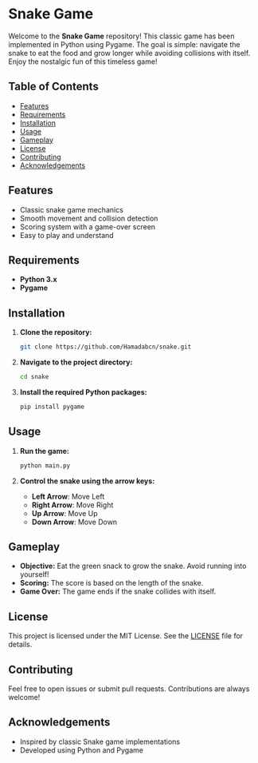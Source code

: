 # Snake Game

Welcome to the **Snake Game** repository! This classic game has been implemented in Python using Pygame. The goal is simple: navigate the snake to eat the food and grow longer while avoiding collisions with itself. Enjoy the nostalgic fun of this timeless game!

## Table of Contents

- [Features](#features)
- [Requirements](#requirements)
- [Installation](#installation)
- [Usage](#usage)
- [Gameplay](#gameplay)
- [License](#license)
- [Contributing](#contributing)
- [Acknowledgements](#acknowledgements)

## Features

- Classic snake game mechanics
- Smooth movement and collision detection
- Scoring system with a game-over screen
- Easy to play and understand

## Requirements

- **Python 3.x**
- **Pygame**

## Installation

1. **Clone the repository:**

    ```bash
    git clone https://github.com/Hamadabcn/snake.git
    ```

2. **Navigate to the project directory:**

    ```bash
    cd snake
    ```

3. **Install the required Python packages:**

    ```bash
    pip install pygame
    ```

## Usage

1. **Run the game:**

    ```bash
    python main.py
    ```

2. **Control the snake using the arrow keys:**

    - **Left Arrow**: Move Left
    - **Right Arrow**: Move Right
    - **Up Arrow**: Move Up
    - **Down Arrow**: Move Down

## Gameplay

- **Objective:** Eat the green snack to grow the snake. Avoid running into yourself!
- **Scoring:** The score is based on the length of the snake.
- **Game Over:** The game ends if the snake collides with itself.

## License

This project is licensed under the MIT License. See the [LICENSE](LICENSE) file for details.

## Contributing

Feel free to open issues or submit pull requests. Contributions are always welcome!

## Acknowledgements

- Inspired by classic Snake game implementations
- Developed using Python and Pygame

